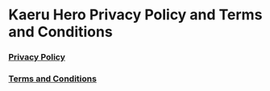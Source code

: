 # Kaeru Hero Privacy Policy and Terms and Conditions

### [Privacy Policy](https://quantingo.github.io/Game.KaeruHero.Public/PrivacyPolicy)
### [Terms and Conditions](https://quantingo.github.io/Game.KaeruHero.Public/TermsAndConditions)

